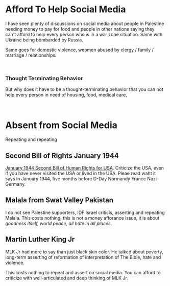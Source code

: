 # Afford To Help Social Media

I have seen plenty of discussions on social media about people in Palestine needing money to pay for food and people in other nations saying they can't afford to help every person who is in a war zone situation. Same with Ukraine being bombarded by Russia.

Same goes for domestic violence, weomen abused by clergy / family / marriage / relationships.

&nbsp;

### Thought Terminating Behavior

But why does it have to be a thought-terminating behavior that you can not help every person in need of housing, food, medical care, 

&nbsp;

# Absent from Social Media

Repeating and repeating

## Second Bill of Rights January 1944

[January 1944 Second Bill of Human Rights for USA](https://en.wikipedia.org/wiki/Second_Bill_of_Rights). Criticize the USA, even if you have never visited the USA or lived in the USA. Pleae read waht it says in January 1944, five months before D-Day Normandy France Nazi Germany.

## Malala from Swat Valley Pakistan

I do not see Palestine supporters, IDF Israel criticis, asserting and repeating Malala. This costs nothing, this is not a money afforance issue, it is about *goodness itself, world peace, all hate in all places*.

## Martin Luther King Jr

MLK Jr had more to say than just black skin color. He talked about poverty, long-term asserting of reformation of interpretation of The Bible, hate and violence.

This costs nothing to repeat and assert on social media. You can afford to criticize with well-articulated and deep thinking of MLK Jr.

